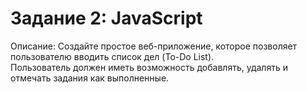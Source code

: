 # Задание 2: JavaScript
Описание: Создайте простое веб-приложение, которое позволяет пользователю вводить список дел (To-Do List).  
Пользователь должен иметь возможность добавлять, удалять и отмечать задания как выполненные.
